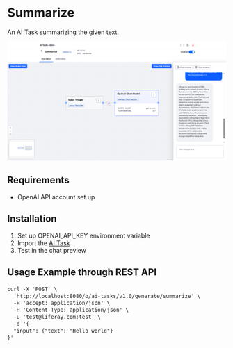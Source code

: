 # Summarize

An AI Task summarizing the given text.


![Summarize](summarize.png "Summarize")

## Requirements

* OpenAI API account set up

## Installation

1. Set up OPENAI_API_KEY environment variable
1. Import the [AI Task](./summarize.json)
1. Test in the chat preview


## Usage Example through REST API

```
curl -X 'POST' \
  'http://localhost:8080/o/ai-tasks/v1.0/generate/summarize' \
  -H 'accept: application/json' \
  -H 'Content-Type: application/json' \
  -u 'test@liferay.com:test' \
  -d '{
  "input": {"text": "Hello world"}
}'
```